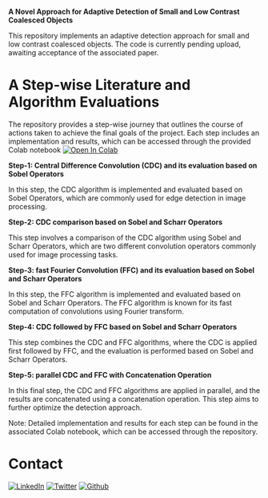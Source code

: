 
**A Novel Approach for Adaptive Detection of Small and Low Contrast Coalesced Objects**

This repository implements an adaptive detection approach for small and low contrast coalesced objects. The code is currently pending upload, awaiting acceptance of the associated paper.


# **A Step-wise Literature and Algorithm Evaluations**

The repository provides a step-wise journey that outlines the course of actions taken to achieve the final goals of the project. Each step includes an implementation and results, which can be accessed through the provided Colab notebook [![Open In Colab](https://colab.research.google.com/assets/colab-badge.svg)](https://colab.research.google.com/drive/1X6s6dUhdk_JDZ9uG_rc7I7Us70nruB6-?usp=share_link)


**Step-1: Central Difference Convolution (CDC) and its evaluation based on Sobel Operators**

In this step, the CDC algorithm is implemented and evaluated based on Sobel Operators, which are commonly used for edge detection in image processing.

**Step-2: CDC comparison based on Sobel and Scharr Operators**

This step involves a comparison of the CDC algorithm using Sobel and Scharr Operators, which are two different convolution operators commonly used for image processing tasks.

**Step-3: fast Fourier Convolution (FFC) and its evaluation based on Sobel and Scharr Operators**

In this step, the FFC algorithm is implemented and evaluated based on Sobel and Scharr Operators. The FFC algorithm is known for its fast computation of convolutions using Fourier transform.

**Step-4: CDC followed by FFC based on Sobel and Scharr Operators**

This step combines the CDC and FFC algorithms, where the CDC is applied first followed by FFC, and the evaluation is performed based on Sobel and Scharr Operators.

**Step-5: parallel CDC and FFC with Concatenation Operation**

In this final step, the CDC and FFC algorithms are applied in parallel, and the results are concatenated using a concatenation operation. This step aims to further optimize the detection approach.


Note: Detailed implementation and results for each step can be found in the associated Colab notebook, which can be accessed through the repository.




# **Contact**

[![LinkedIn](https://user-images.githubusercontent.com/57298558/231293935-ead7992d-43a1-4de7-a023-3800fdecd331.png)](https://www.linkedin.com/in/imadalishah)
[![Twitter](https://user-images.githubusercontent.com/57298558/231293638-7be4782a-6851-4049-969e-0bd0ce067276.png)](https://www.twitter.com/imadalishah)
[![Github](https://user-images.githubusercontent.com/57298558/231293745-ae272207-5087-4ea6-a3ee-184fccc8a492.png)](https://www.github.com/imadalishah)
